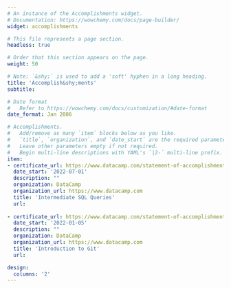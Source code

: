 ```yaml
---
# An instance of the Accomplishments widget.
# Documentation: https://wowchemy.com/docs/page-builder/
widget: accomplishments

# This file represents a page section.
headless: true

# Order that this section appears on the page.
weight: 50

# Note: `&shy;` is used to add a 'soft' hyphen in a long heading.
title: 'Accomplish&shy;ments'
subtitle:

# Date format
#   Refer to https://wowchemy.com/docs/customization/#date-format
date_format: Jan 2006

# Accomplishments.
#   Add/remove as many `item` blocks below as you like.
#   `title`, `organization`, and `date_start` are the required parameters.
#   Leave other parameters empty if not required.
#   Begin multi-line descriptions with YAML's `|2-` multi-line prefix.
item:
- certificate_url: https://www.datacamp.com/statement-of-accomplishment/course/e900a6ed9b0087278a3bb6b31d96088f9014cba1
  date_start: '2022-07-01'
  description: ""
  organization: DataCamp
  organization_url: https://www.datacamp.com
  title: 'Intermediate SQL Queries'
  url: 
  
- certificate_url: https://www.datacamp.com/statement-of-accomplishment/course/fadf1d0f2cf6cb3a836c50f30e5653a80203a590
  date_start: '2022-01-05'
  description: ""
  organization: DataCamp
  organization_url: https://www.datacamp.com
  title: 'Introduction to Git'
  url: 

design:
  columns: '2' 
---
```

